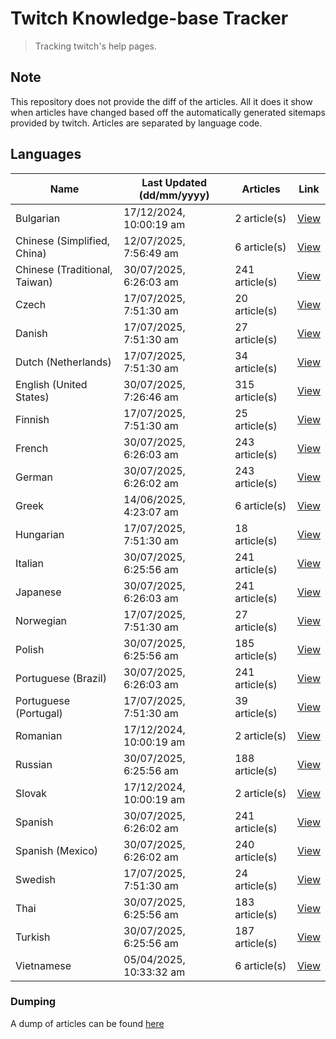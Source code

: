 # Twitch Knowledge-base Tracker
> Tracking twitch's help pages. 

## Note
This repository does not provide the diff of the articles. All it does it show when articles have changed based
off the automatically generated sitemaps provided by twitch. Articles are separated by language code.

## Languages

| Name                          | Last Updated (dd/mm/yyyy) | Articles       | Link                   |
|-------------------------------|---------------------------|----------------|------------------------|
| Bulgarian                     | 17/12/2024, 10:00:19 am   | 2 article(s)   | [View](docs/bg.md)     |
| Chinese (Simplified, China)   | 12/07/2025, 7:56:49 am    | 6 article(s)   | [View](docs/zh_CN.md)  |
| Chinese (Traditional, Taiwan) | 30/07/2025, 6:26:03 am    | 241 article(s) | [View](docs/zh_TW.md)  |
| Czech                         | 17/07/2025, 7:51:30 am    | 20 article(s)  | [View](docs/cs.md)     |
| Danish                        | 17/07/2025, 7:51:30 am    | 27 article(s)  | [View](docs/da.md)     |
| Dutch (Netherlands)           | 17/07/2025, 7:51:30 am    | 34 article(s)  | [View](docs/nl_NL.md)  |
| English (United States)       | 30/07/2025, 7:26:46 am    | 315 article(s) | [View](docs/en_US.md)  |
| Finnish                       | 17/07/2025, 7:51:30 am    | 25 article(s)  | [View](docs/fi.md)     |
| French                        | 30/07/2025, 6:26:03 am    | 243 article(s) | [View](docs/fr.md)     |
| German                        | 30/07/2025, 6:26:02 am    | 243 article(s) | [View](docs/de.md)     |
| Greek                         | 14/06/2025, 4:23:07 am    | 6 article(s)   | [View](docs/el.md)     |
| Hungarian                     | 17/07/2025, 7:51:30 am    | 18 article(s)  | [View](docs/hu.md)     |
| Italian                       | 30/07/2025, 6:25:56 am    | 241 article(s) | [View](docs/it.md)     |
| Japanese                      | 30/07/2025, 6:26:03 am    | 241 article(s) | [View](docs/ja.md)     |
| Norwegian                     | 17/07/2025, 7:51:30 am    | 27 article(s)  | [View](docs/no.md)     |
| Polish                        | 30/07/2025, 6:25:56 am    | 185 article(s) | [View](docs/pl.md)     |
| Portuguese (Brazil)           | 30/07/2025, 6:26:03 am    | 241 article(s) | [View](docs/pt_BR.md)  |
| Portuguese (Portugal)         | 17/07/2025, 7:51:30 am    | 39 article(s)  | [View](docs/pt_PT.md)  |
| Romanian                      | 17/12/2024, 10:00:19 am   | 2 article(s)   | [View](docs/ro.md)     |
| Russian                       | 30/07/2025, 6:25:56 am    | 188 article(s) | [View](docs/ru.md)     |
| Slovak                        | 17/12/2024, 10:00:19 am   | 2 article(s)   | [View](docs/sk.md)     |
| Spanish                       | 30/07/2025, 6:26:02 am    | 241 article(s) | [View](docs/es.md)     |
| Spanish (Mexico)              | 30/07/2025, 6:26:02 am    | 240 article(s) | [View](docs/es_MX.md)  |
| Swedish                       | 17/07/2025, 7:51:30 am    | 24 article(s)  | [View](docs/sv.md)     |
| Thai                          | 30/07/2025, 6:25:56 am    | 183 article(s) | [View](docs/th.md)     |
| Turkish                       | 30/07/2025, 6:25:56 am    | 187 article(s) | [View](docs/tr.md)     |
| Vietnamese                    | 05/04/2025, 10:33:32 am   | 6 article(s)   | [View](docs/vi.md)     |

### Dumping
A dump of articles can be found [here](docs/RAW.md)